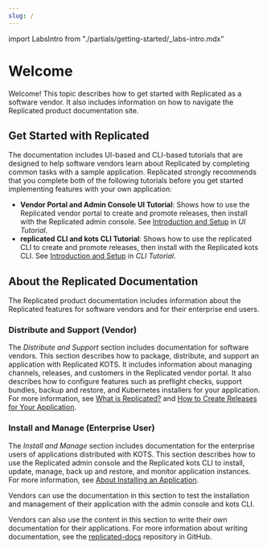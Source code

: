 ```yaml
---
slug: /
---
```

import LabsIntro from "./partials/getting-started/_labs-intro.mdx"

# Welcome

Welcome! This topic describes how to get started with Replicated as a software vendor. It also includes information on how to navigate the Replicated product documentation site.

## Get Started with Replicated

The documentation includes UI-based and CLI-based tutorials that are designed to help software vendors learn about Replicated by completing common tasks with a sample application. Replicated strongly recommends that you complete both of the following tutorials before you get started implementing features with your own application:

* **Vendor Portal and Admin Console UI Tutorial**: Shows how to use the Replicated vendor portal to create and promote releases, then install with the Replicated admin console. See [Introduction and Setup](/vendor/tutorial-ui-setup) in _UI Tutorial_.
* **replicated CLI and kots CLI Tutorial**: Shows how to use the replicated CLI to create and promote releases, then install with the Replicated kots CLI. See [Introduction and Setup](/vendor/tutorial-cli-setup) in _CLI Tutorial_.

## About the Replicated Documentation

The Replicated product documentation includes information about the Replicated features for software vendors and for their enterprise end users.

### Distribute and Support (Vendor)

The _Distribute and Support_ section includes documentation for software vendors. This section describes how to package, distribute, and support an application with Replicated KOTS. It includes information about managing channels, releases, and customers in the Replicated vendor portal. It also describes how to configure features such as preflight checks, support bundles, backup and restore, and Kubernetes installers for your application. For more information, see [What is Replicated?](intro-replicated) and [How to Create Releases for Your Application](/vendor/distributing-workflow).

### Install and Manage (Enterprise User)

The _Install and Manage_ section includes documentation for the enterprise users of applications distributed with KOTS. This section describes how to use the Replicated admin console and the Replicated kots CLI to install, update, manage, back up and restore, and monitor application instances. For more information, see [About Installing an Application](/enterprise/installing-overview).

Vendors can use the documentation in this section to test the installation and management of their application with the admin console and kots CLI.

Vendors can also use the content in this section to write their own documentation for their applications. For more information about writing documentation, see the [replicated-docs](https://github.com/replicatedhq/replicated-docs) repository in GitHub.